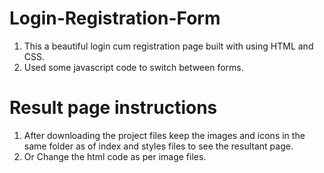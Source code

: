 # Login-Registration-Form
1. This a beautiful login cum registration page built with using HTML and CSS.
2. Used some javascript code to switch between forms.

# Result page instructions
1. After downloading the project files keep the images and icons in the same folder as of index and styles files  to see the resultant page.
2. Or Change the html code as per image files.
